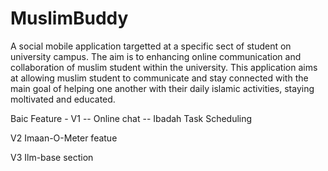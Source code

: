 MuslimBuddy
===========
A social mobile application targetted at a specific sect of student on university campus. 
The aim is to enhancing online communication and collaboration of muslim student within the university. 
This application aims at allowing muslim student to communicate and stay connected with the main goal of helping one another with their daily islamic activities, staying moltivated and educated. 


Baic Feature - V1 
 -- Online chat 
 -- Ibadah Task Scheduling 
 
 
V2 
 Imaan-O-Meter featue
 
 
V3 
 Ilm-base section 
 
 
